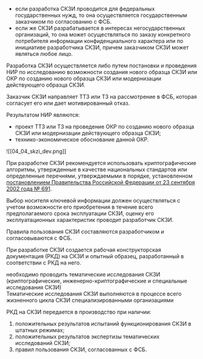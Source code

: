 - если разработка СКЗИ проводится для федеральных государственных нужд, то она осуществляется государственным заказчиком по согласованию с ФСБ.
- если же СКЗИ разрабатывается в интересах негосударственных организаций, то она может осуществляться по заказу конкретного потребителя информации конфиденциального характера или по инициативе разработчика СКЗИ, причем заказчиком СКЗИ может являться любое лицо.

Разработка СКЗИ осуществляется либо путем постановки и проведения НИР по исследованию возможности создания нового образца СКЗИ или ОКР по созданию нового образца СКЗИ или модернизации действующего образца СКЗИ.

Заказчик СКЗИ направляет ТТЗ или ТЗ на рассмотрение в ФСБ, которая согласует его или дает мотивированный отказ.

Результатом НИР являются:
- проект ТТЗ или ТЗ на проведение ОКР по созданию нового образца СКЗИ или модернизации действующего образца СКЗИ;
- технико-экономическое обоснование данной ОКР.


![[04_04_skzi_dev.png]]

При разработке СКЗИ рекомендуется использовать криптографические алгоритмы, утвержденные в качестве национальных стандартов или определенные перечнями, утверждаемыми в порядке, установленном [постановлением Правительства Российской Федерации от 23 сентября 2002 года № 691](https://base.garant.ru/185065/).

Выбор носителя ключевой информации должен осуществляться с учетом возможности его приобретения в течение всего предполагаемого срока эксплуатации СКЗИ, оценку его эксплуатационных характеристик проводит разработчик СКЗИ.

Правила пользования СКЗИ составляются разработчиком и согласовываются с ФСБ.

При разработке СКЗИ создается рабочая конструкторская документация (РКД) на СКЗИ и опытный образец, разработанный в соответствии с РКД на него.

необходимо проводить тематические исследования СКЗИ (криптографические, инженерно-криптографические и специальные исследования СКЗИ)<br>
Тематические исследования СКЗИ выполняются в процессе всего жизненного цикла СКЗИ специализированными организациями

РКД на СКЗИ передается в производство при наличии:

1. положительных результатов испытаний функционирования СКЗИ в штатных режимах;
2. положительных результатов экспертизы тематических исследований СКЗИ;
3. правил пользования СКЗИ, согласованных с ФСБ.

